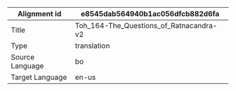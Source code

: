 |Alignment id | e8545dab564940b1ac056dfcb882d6fa
| --- | --- 
|Title | Toh_164-The_Questions_of_Ratnacandra-v2 
|Type | translation
|Source Language | bo
|Target Language | en-us